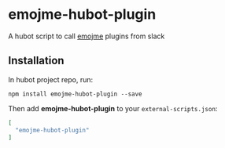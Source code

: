 # emojme-hubot-plugin

A hubot script to call [emojme](https://github.com/jackellenberger/emojme) plugins from slack

## Installation

In hubot project repo, run:

`npm install emojme-hubot-plugin --save`

Then add **emojme-hubot-plugin** to your `external-scripts.json`:

```json
[
  "emojme-hubot-plugin"
]
```
